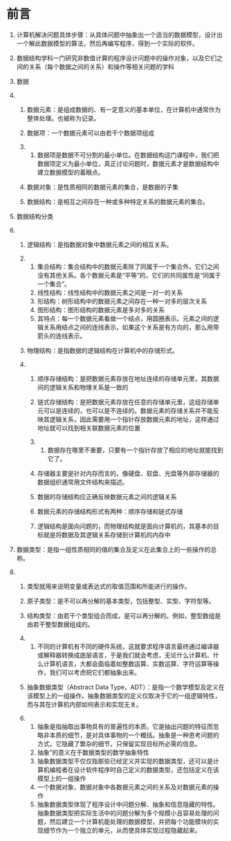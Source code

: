 # 前言

1. 计算机解决问题具体步骤：从具体问题中抽象出一个适当的数据模型，设计出一个解此数据模型的算法，然后再编写程序，得到一个实际的软件。

2. 数据结构学科一门研究非数值计算的程序设计问题中的操作对象，以及它们之间的关系（每个数据之间的关系）和操作等相关问题的学科

3. 数据

4. 1. 数据元素：是组成数据的、有一定意义的基本单位，在计算机中通常作为整体处理。也被称为记录。

   2. 数据项：一个数据元素可以由若干个数据项组成

   3. 1. 数据项是数据不可分割的最小单位。在数据结构这门课程中，我们把数据项定义为最小单位，真正讨论问题时，数据元素才是数据结构中建立数据模型的着眼点。

   4. 数据对象：是性质相同的数据元素的集合，是数据的子集

   5. 数据结构：是相互之间存在一种或多种特定关系的数据元素的集合。

5. 数据结构分类

6. 1. 逻辑结构：是指数据对象中数据元素之间的相互关系。

   2. 1. 集合结构：集合结构中的数据元素除了同属于一个集合外，它们之间没有其他关系。各个数据元素是“平等”的，它们的共同属性是“同属于一个集合”。
      2. 线性结构：线性结构中的数据元素之间是一对一的关系
      3. 形结构：树形结构中的数据元素之间存在一种一对多的层次关系
      4. 图形结构：图形结构的数据元素是多对多的关系
      5. 其特点：每一个数据元素看做一个结点，用圆圈表示。元素之间的逻辑关系用结点之间的连线表示，如果这个关系是有方向的，那么用带箭头的连线表示。

   3. 物理结构：是指数据的逻辑结构在计算机中的存储形式。

   4. 1. 顺序存储结构：是把数据元素存放在地址连续的存储单元里，其数据间的逻辑关系和物理关系是一致的

      2. 链式存储结构：是把数据元素存放在任意的存储单元里，这组存储单元可以是连续的，也可以是不连续的。数据元素的存储关系并不能反映其逻辑关系，因此需要用一个指针存放数据元素的地址，这样通过地址就可以找到相关联数据元素的位置

      3. 1. 数据存在哪里不重要，只要有一个指针存放了相应的地址就能找到它了。

      4. 存储器主要是针对内存而言的，像硬盘、软盘、光盘等外部存储器的数据组织通常用文件结构来描述。

      5. 数据的存储结构应正确反映数据元素之间的逻辑关系

      6. 数据元素的存储结构形式有两种：顺序存储和链式存储

      7. 逻辑结构是面向问题的，而物理结构就是面向计算机的，其基本的目标就是将数据及其逻辑关系存储到计算机的内存中

7. 数据类型：是指一组性质相同的值的集合及定义在此集合上的一些操作的总称。

8. 1. 类型就用来说明变量或表达式的取值范围和所能进行的操作。

   2. 原子类型：是不可以再分解的基本类型，包括整型、实型、字符型等。

   3. 结构类型：由若干个类型组合而成，是可以再分解的。例如，整型数组是由若干整型数据组成的。

   4. 1. 不同的计算机有不同的硬件系统，这就要求程序语言最终通过编译器或解释器转换成底层语言，于是我们就会考虑，无论什么计算机、什么计算机语言，大都会面临着如整数运算、实数运算、字符运算等操作，我们可以考虑把它们都抽象出来。

   5. 抽象数据类型（Abstract Data      Type，ADT）：是指一个数学模型及定义在该模型上的一组操作。抽象数据类型的定义仅取决于它的一组逻辑特性，而与其在计算机内部如何表示和实现无关。

   6. 1. 抽象是指抽取出事物具有的普遍性的本质。它是抽出问题的特征而忽略非本质的细节，是对具体事物的一个概括。抽象是一种思考问题的方式，它隐藏了繁杂的细节，只保留实现目标所必需的信息。
      2. 抽象”的意义在于数据类型的数学抽象特性
      3. 抽象数据类型不仅仅指那些已经定义并实现的数据类型，还可以是计算机编程者在设计软件程序时自己定义的数据类型，还包括定义在该模型上的一组操作
      4. 一个数据对象、数据对象中各数据元素之间的关系及对数据元素的操作
      5. 抽象数据类型体现了程序设计中问题分解、抽象和信息隐藏的特性。抽象数据类型把实际生活中的问题分解为多个规模小且容易处理的问题，然后建立一个计算机能处理的数据模型，并把每个功能模块的实现细节作为一个独立的单元，从而使具体实现过程隐藏起来。